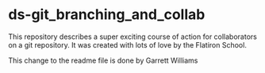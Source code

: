 # ds-git_branching_and_collab

This repository describes a super exciting course of action for collaborators on a git repository. It was created with lots of love by the Flatiron School.

This change to the readme file is done by Garrett Williams